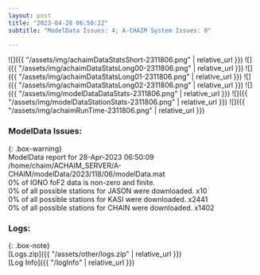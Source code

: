 ```yaml
---
layout: post
title: "2023-04-28 06:50:22"
subtitle: "ModelData Issues: 4; A-CHAIM System Issues: 0"

---
```


![]({{ "/assets/img/achaimDataStatsShort-2311806.png" | relative_url }})
![]({{ "/assets/img/achaimDataStatsLong00-2311806.png" | relative_url }})
![]({{ "/assets/img/achaimDataStatsLong01-2311806.png" | relative_url }})
![]({{ "/assets/img/achaimDataStatsLong02-2311806.png" | relative_url }})
![]({{ "/assets/img/modelDataDataStats-2311806.png" | relative_url }})
![]({{ "/assets/img/modelDataStationStats-2311806.png" | relative_url }})
![]({{ "/assets/img/achaimRunTime-2311806.png" | relative_url }})


### ModelData Issues:  
  
{: .box-warning}  
 ModelData report for 28-Apr-2023 06:50:09   
 /home/chaim/ACHAIM_SERVER/A-CHAIM/modelData/2023/118/06/modelData.mat   
 0% of IONO foF2 data is non-zero and finite.   
 0% of all possible stations for JASON were downloaded. x10   
 0% of all possible stations for KASI were downloaded. x2441   
 0% of all possible stations for CHAIN were downloaded. x1402   
  


### Logs:  
  
{: .box-note}  
[Logs.zip]({{ "/assets/other/logs.zip" | relative_url }})  
[Log Info]({{ "/logInfo" | relative_url }})  

